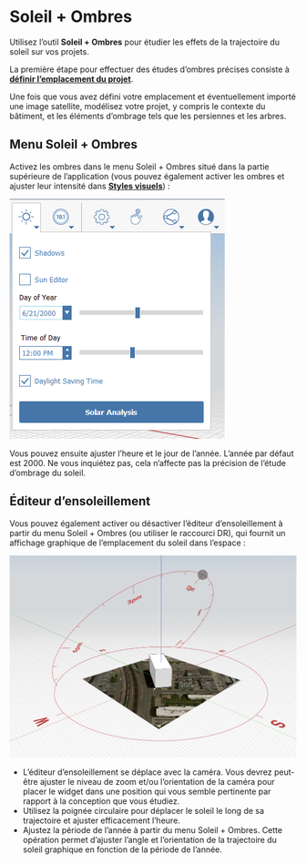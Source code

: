 # Soleil + Ombres

Utilisez l’outil **Soleil + Ombres** pour étudier les effets de la trajectoire du soleil sur vos projets.

La première étape pour effectuer des études d’ombres précises consiste à [**définir l’emplacement du projet**](setting-location.md).

Une fois que vous avez défini votre emplacement et éventuellement importé une image satellite, modélisez votre projet, y compris le contexte du bâtiment, et les éléments d’ombrage tels que les persiennes et les arbres.

## Menu Soleil + Ombres

Activez les ombres dans le menu Soleil + Ombres situé dans la partie supérieure de l’application (vous pouvez également activer les ombres et ajuster leur intensité dans [**Styles visuels**](../formit-introduction/tool-bars.md)) :

![](../.gitbook/assets/sun-+-shadows.png)

Vous pouvez ensuite ajuster l’heure et le jour de l’année. L’année par défaut est 2000. Ne vous inquiétez pas, cela n’affecte pas la précision de l’étude d’ombrage du soleil.

## Éditeur d’ensoleillement

Vous pouvez également activer ou désactiver l’éditeur d’ensoleillement à partir du menu Soleil + Ombres (ou utiliser le raccourci DR), qui fournit un affichage graphique de l’emplacement du soleil dans l’espace :

![](../.gitbook/assets/sun-editor.PNG)

* L’éditeur d’ensoleillement se déplace avec la caméra. Vous devrez peut-être ajuster le niveau de zoom et/ou l’orientation de la caméra pour placer le widget dans une position qui vous semble pertinente par rapport à la conception que vous étudiez.
* Utilisez la poignée circulaire pour déplacer le soleil le long de sa trajectoire et ajuster efficacement l’heure.
* Ajustez la période de l’année à partir du menu Soleil + Ombres. Cette opération permet d’ajuster l’angle et l’orientation de la trajectoire du soleil graphique en fonction de la période de l’année.
